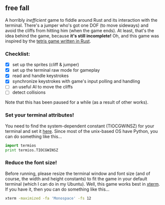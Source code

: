 ## free fall

A horribly *inefficient* game to fiddle around Rust and its interaction with the terminal. There's a jumper who's got one DOF (to move sideways) and avoid the cliffs from hitting him (when the game ends). At least, that's the idea behind the game, because **it's still incomplete!** Oh, and this game was inspired by the [tetris game written in Rust](https://www.reddit.com/r/rust/comments/1yr2uz/tetris_game_in_rust/).

### Checklist:

 - [x] set up the sprites (cliff & jumper)
 - [x] set up the terminal raw mode for gameplay
 - [x] read and handle keystrokes
 - [x] synchronize keystrokes with game's input polling and handling
 - [ ] an useful AI to move the cliffs
 - [ ] detect collisions

Note that this has been paused for a while (as a result of other works).

### Set your terminal attributes!

You need to find the system-dependent constant (TIOCGWINSZ) for your terminal and set it [here](https://github.com/Wafflespeanut/free-fall/blob/master/src/helpers.rs#L6). Since most of the unix-based OS have Python, you can do something like this...

``` python
import termios
print termios.TIOCGWINSZ
```

### Reduce the font size!

Before running, please resize the terminal window and font size (and of course, the width and height constants) to fit the game in your default terminal (which I can do in my Ubuntu). Well, this game works best in [xterm](https://en.wikipedia.org/wiki/Xterm). If you have it, then you can do something like this...

``` bash
xterm -maximized -fa 'Monospace' -fs 12
```
